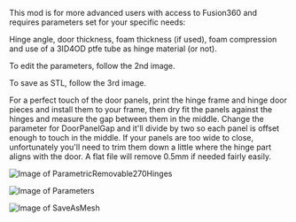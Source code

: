 This mod is for more advanced users with access to Fusion360 and requires parameters set for your specific needs: 

Hinge angle, door thickness, foam thickness (if used), foam compression and use of a 3ID4OD ptfe tube as hinge material (or not). 

To edit the parameters, follow the 2nd image.

To save as STL, follow the 3rd image. 

For a perfect touch of the door panels, print the hinge frame and hinge door pieces and install them to your frame, then dry fit the panels against the hinges and measure the gap between them in the middle.  Change the parameter for DoorPanelGap and it'll divide by two so each panel is offset enough to touch in the middle. If your panels are too wide to close, unfortunately you'll need to trim them down a little where the hinge part aligns with the door.  A flat file will remove 0.5mm if needed fairly easily.

![Image of ParametricRemovable270Hinges](https://github.com/LoganFraser/VoronMods/blob/main/ParametricRemovable270Hinges/ParametricRemovable270Hinges.png)

![Image of Parameters](https://github.com/LoganFraser/VoronMods/blob/main/ParametricRemovable270Hinges/F3DParameters.png)

![Image of SaveAsMesh](https://github.com/LoganFraser/VoronMods/blob/main/ParametricRemovable270Hinges/SaveAsMesh.png)
